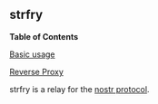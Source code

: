 ## strfry

**Table of Contents**

[Basic usage](#module-services-strfry-basic-usage)

[Reverse Proxy](#module-services-strfry-reverse-proxy)

strfry is a relay for the [nostr protocol](https://github.com/nostr-protocol/nostr).
